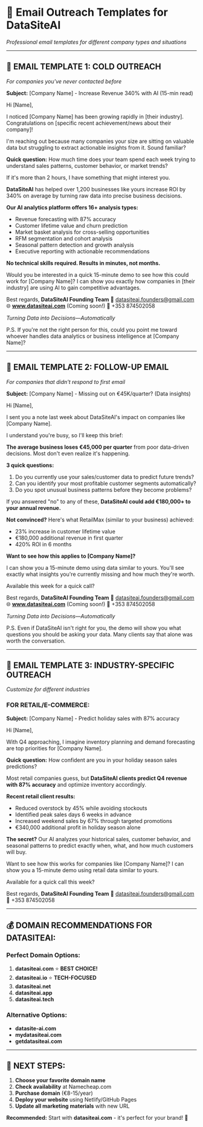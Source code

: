 # 📧 Email Outreach Templates for DataSiteAI

*Professional email templates for different company types and situations*

---

## 🎯 **EMAIL TEMPLATE 1: COLD OUTREACH**
*For companies you've never contacted before*

**Subject:** [Company Name] - Increase Revenue 340% with AI (15-min read)

Hi [Name],

I noticed [Company Name] has been growing rapidly in [their industry]. Congratulations on [specific recent achievement/news about their company]!

I'm reaching out because many companies your size are sitting on valuable data but struggling to extract actionable insights from it. Sound familiar?

**Quick question:** How much time does your team spend each week trying to understand sales patterns, customer behavior, or market trends?

If it's more than 2 hours, I have something that might interest you.

**DataSiteAI** has helped over 1,200 businesses like yours increase ROI by 340% on average by turning raw data into precise business decisions.

**Our AI analytics platform offers 16+ analysis types:**
- Revenue forecasting with 87% accuracy
- Customer lifetime value and churn prediction
- Market basket analysis for cross-selling opportunities
- RFM segmentation and cohort analysis
- Seasonal pattern detection and growth analysis
- Executive reporting with actionable recommendations

**No technical skills required. Results in minutes, not months.**

Would you be interested in a quick 15-minute demo to see how this could work for [Company Name]? I can show you exactly how companies in [their industry] are using AI to gain competitive advantages.

Best regards,
**DataSiteAI Founding Team**
📧 datasiteai.founders@gmail.com
🌐 **www.datasiteai.com** (Coming soon!)
📱 +353 874502058

*Turning Data into Decisions—Automatically*

P.S. If you're not the right person for this, could you point me toward whoever handles data analytics or business intelligence at [Company Name]?

---

## 🎯 **EMAIL TEMPLATE 2: FOLLOW-UP EMAIL**
*For companies that didn't respond to first email*

**Subject:** [Company Name] - Missing out on €45K/quarter? (Data insights)

Hi [Name],

I sent you a note last week about DataSiteAI's impact on companies like [Company Name].

I understand you're busy, so I'll keep this brief:

**The average business loses €45,000 per quarter** from poor data-driven decisions. Most don't even realize it's happening.

**3 quick questions:**
1. Do you currently use your sales/customer data to predict future trends?
2. Can you identify your most profitable customer segments automatically?
3. Do you spot unusual business patterns before they become problems?

If you answered "no" to any of these, **DataSiteAI could add €180,000+ to your annual revenue.**

**Not convinced?** Here's what RetailMax (similar to your business) achieved:
- 23% increase in customer lifetime value
- €180,000 additional revenue in first quarter
- 420% ROI in 6 months

**Want to see how this applies to [Company Name]?**

I can show you a 15-minute demo using data similar to yours. You'll see exactly what insights you're currently missing and how much they're worth.

Available this week for a quick call?

Best regards,
**DataSiteAI Founding Team**
📧 datasiteai.founders@gmail.com
🌐 **www.datasiteai.com** (Coming soon!)
📱 +353 874502058

*Turning Data into Decisions—Automatically*

P.S. Even if DataSiteAI isn't right for you, the demo will show you what questions you should be asking your data. Many clients say that alone was worth the conversation.

---

## 🎯 **EMAIL TEMPLATE 3: INDUSTRY-SPECIFIC OUTREACH**
*Customize for different industries*

### **FOR RETAIL/E-COMMERCE:**

**Subject:** [Company Name] - Predict holiday sales with 87% accuracy

Hi [Name],

With Q4 approaching, I imagine inventory planning and demand forecasting are top priorities for [Company Name].

**Quick question:** How confident are you in your holiday season sales predictions?

Most retail companies guess, but **DataSiteAI clients predict Q4 revenue with 87% accuracy** and optimize inventory accordingly.

**Recent retail client results:**
- Reduced overstock by 45% while avoiding stockouts
- Identified peak sales days 6 weeks in advance
- Increased weekend sales by 67% through targeted promotions
- €340,000 additional profit in holiday season alone

**The secret?** Our AI analyzes your historical sales, customer behavior, and seasonal patterns to predict exactly when, what, and how much customers will buy.

Want to see how this works for companies like [Company Name]? I can show you a 15-minute demo using retail data similar to yours.

Available for a quick call this week?

Best regards,
**DataSiteAI Founding Team**
📧 datasiteai.founders@gmail.com
📱 +353 874502058

---

## 💰 **DOMAIN RECOMMENDATIONS FOR DATASITEAI:**

### **Perfect Domain Options:**
1. **datasiteai.com** ⭐ **BEST CHOICE!**
2. **datasiteai.io** ⭐ **TECH-FOCUSED**
3. **datasiteai.net** 
4. **datasiteai.app**
5. **datasiteai.tech**

### **Alternative Options:**
- **datasite-ai.com**
- **mydatasiteai.com**
- **getdatasiteai.com**

---

## 🔧 **NEXT STEPS:**

1. **Choose your favorite domain name**
2. **Check availability** at Namecheap.com
3. **Purchase domain** (€8-15/year)
4. **Deploy your website** using Netlify/GitHub Pages
5. **Update all marketing materials** with new URL

**Recommended:** Start with **datasiteai.com** - it's perfect for your brand! 🎯
